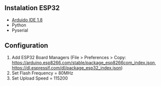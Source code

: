 ## Instalation ESP32

*    [Arduido IDE 1.8](https://www.arduino.cc/en/software)
*    Python
*    Pyserial

## Configuration

1. Add ESP32 Board Managers (File > Preferences > Copy: https://arduino.esp8266.com/stable/package_esp8266com_index.json, https://dl.espressif.com/dl/package_esp32_index.json)
2. Set Flash Frequency = 80MHz
3. Set Upload Speed = 115200
